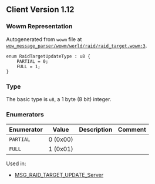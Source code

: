 ## Client Version 1.12

### Wowm Representation

Autogenerated from `wowm` file at [`wow_message_parser/wowm/world/raid/raid_target.wowm:3`](https://github.com/gtker/wow_messages/tree/main/wow_message_parser/wowm/world/raid/raid_target.wowm#L3).

```rust,ignore
enum RaidTargetUpdateType : u8 {
    PARTIAL = 0;
    FULL = 1;
}
```
### Type
The basic type is `u8`, a 1 byte (8 bit) integer.
### Enumerators
| Enumerator | Value  | Description | Comment |
| --------- | -------- | ----------- | ------- |
| `PARTIAL` | 0 (0x00) |  |  |
| `FULL` | 1 (0x01) |  |  |

Used in:
* [MSG_RAID_TARGET_UPDATE_Server](msg_raid_target_update_server.md)
